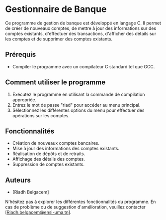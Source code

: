 # Gestionnaire de Banque

Ce programme de gestion de banque est développé en langage C. Il permet de créer de nouveaux comptes, de mettre à jour des informations sur des comptes existants, d'effectuer des transactions, d'afficher des détails sur les comptes et de supprimer des comptes existants.

## Prérequis

- Compiler le programme avec un compilateur C standard tel que GCC.

## Comment utiliser le programme

1. Exécutez le programme en utilisant la commande de compilation appropriée.
2. Entrez le mot de passe "riad" pour accéder au menu principal.
3. Sélectionnez les différentes options du menu pour effectuer des opérations sur les comptes.

## Fonctionnalités

- Création de nouveaux comptes bancaires.
- Mise à jour des informations des comptes existants.
- Réalisation de dépôts et de retraits.
- Affichage des détails des comptes.
- Suppression de comptes existants.

## Auteurs

- [Riadh Belgacem]

N'hésitez pas à explorer les différentes fonctionnalités du programme. En cas de problème ou de suggestion d'amélioration, veuillez contacter
[Riadh.belgacem@ensi-uma.tn].
